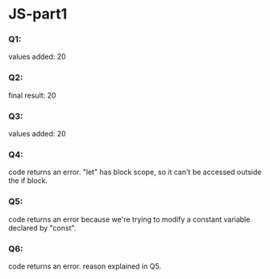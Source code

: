 # JS-part1
### Q1:
values added:  20
### Q2:
final result:  20
### Q3:
values added:  20
### Q4:
code returns an error. "let" has block scope, so it can't be accessed outside the if block.
### Q5:
code returns an error because we're trying to modify a constant variable declared by "const".
### Q6:
code returns an error. reason explained in Q5.
